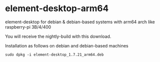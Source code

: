 # element-desktop-arm64
element-desktop for debian &amp; debian-based systems with arm64 arch
like raspberry-pi 3B/4/400

You will receive the nightly-build with this download.

Installation as follows on debian and debian-based machines

`sudo dpkg -i element-desktop_1.7.21_arm64.deb `
